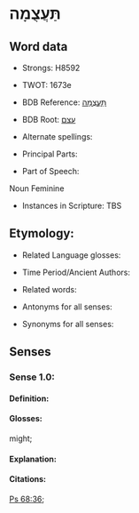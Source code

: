 # תַּעֲצֻמָה

<!-- Status: S2="NeedsEdits" -->
<!-- Lexica used for edits:   -->

## Word data

* Strongs: H8592

* TWOT: 1673e

* BDB Reference: [תַּעֲצֻמָה](rc://en/bdb/dict/p.eq.ag)

* BDB Root: [עצם](rc://en/bdb/dict/p.eq.aa)

* Alternate spellings:

* Principal Parts:

* Part of Speech:

Noun Feminine

* Instances in Scripture: TBS

## Etymology:

* Related Language glosses:

* Time Period/Ancient Authors:

* Related words:

* Antonyms for all senses:

* Synonyms for all senses:

## Senses

### Sense 1.0:

#### Definition:

#### Glosses:

might; 

#### Explanation:

#### Citations:

[Ps 68:36](rc://he/uhb/book/psa/68/36); 

